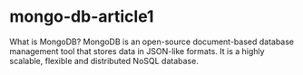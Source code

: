 # mongo-db-article1

What is MongoDB?
MongoDB is an open-source document-based database management tool that stores data in JSON-like formats. It is a highly scalable, flexible and distributed NoSQL database.
